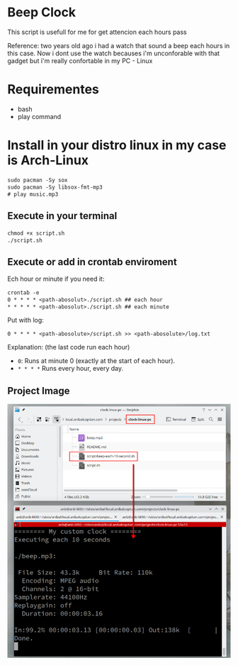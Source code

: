 # Beep Clock 

This script is usefull for me for get attencion each hours pass

Reference: two years old ago i had a watch  that sound a beep each hours in this case. Now i dont use the watch becauses i'm unconforable with that gadget but i'm really confortable in my PC - Linux


# Requirementes

- bash
- play command

# Install in your distro linux  in my case is Arch-Linux

	sudo pacman -Sy sox
	sudo pacman -Sy libsox-fmt-mp3
	# play music.mp3
	
	
## Execute in your terminal

    chmod +x script.sh
    ./script.sh
    
## Execute or add in crontab enviroment
Ech hour or minute if you need it:

    crontab -e
    0 * * * * <path-abosolut>./script.sh ## each hour
    * * * * * <path-abosolut>./script.sh ## each minute
    
Put with log:

    0 * * * * <path-abosolute>/script.sh >> <path-abosolute>/log.txt

Explanation: (the last code run each hour)

- `0`: Runs at minute 0 (exactly at the start of each hour).
- `* * * *` Runs every hour, every day.


## Project Image

![beet watch timer](./README/Screenshot_20250326_195519.png)

